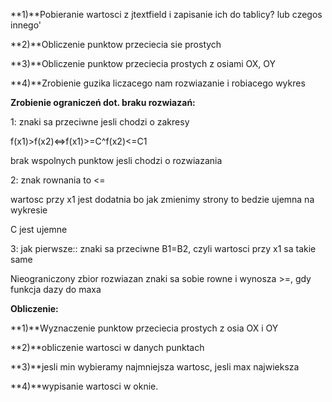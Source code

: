 **1)**Pobieranie wartosci z jtextfield i zapisanie ich do tablicy? lub czegos innego'

**2)**Obliczenie punktow przeciecia sie prostych

**3)**Obliczenie punktow przeciecia prostych z osiami OX, OY

**4)**Zrobienie guzika liczacego nam rozwiazanie i robiacego wykres

**Zrobienie ograniczeń dot. braku rozwiazań:**

1:
znaki sa przeciwne jesli chodzi o zakresy

f(x1)>f(x2)<=>f(x1)>=C^f(x2)<=C1

brak wspolnych punktow jesli chodzi o rozwiazania


2:
znak rownania to <=

wartosc przy x1 jest dodatnia bo jak zmienimy strony to bedzie ujemna na wykresie

C jest ujemne


3: jak pierwsze::
znaki sa przeciwne
B1=B2, czyli wartosci przy x1 sa takie same

Nieograniczony zbior rozwiazan znaki sa sobie rowne i wynosza >=, gdy funkcja dazy do maxa

**Obliczenie:**

**1)**Wyznaczenie punktow przeciecia prostych z osia OX i OY

**2)**obliczenie wartosci w danych punktach

**3)**jesli min wybieramy najmniejsza wartosc, jesli max najwieksza

**4)**wypisanie wartosci w oknie.